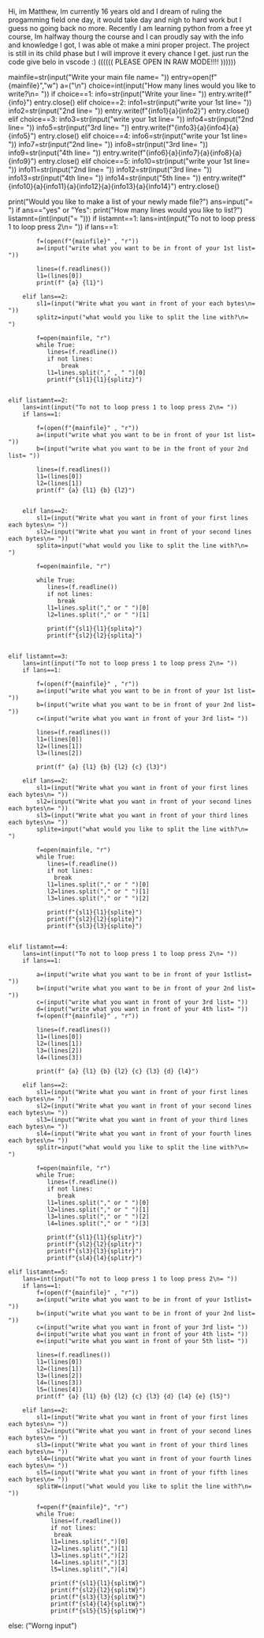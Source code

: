 Hi, im Matthew, Im currently 16 years old and I dream of ruling the progamming field one day, it would take day and nigh to hard work but I guess no going back no more.
Recently I am learning python from a free yt course, Im halfway thourg the course and I can proudly say with the info and knowledge I got, I was able ot make a mini proper project.
The project is still in its child phase but I will improve it every chance I get.
just run the code give belo in vscode :)
        (((((( PLEASE OPEN IN RAW MODE!!!! ))))))



mainfile=str(input("Write your main file name= "))
entry=open(f"{mainfile}","w")
a=("\n")
choice=int(input("How many lines would you like to write?\n= "))
if choice==1:
    info=str(input("Write your line= "))
    entry.write(f"{info}")
    entry.close()
elif choice==2:
    info1=str(input("write your 1st line= "))
    info2=str(input("2nd line= "))
    entry.write(f"{info1}{a}{info2}")
    entry.close()
elif choice==3:
    info3=str(input("write your 1st line= "))
    info4=str(input("2nd line= "))
    info5=str(input("3rd line= "))
    entry.write(f"{info3}{a}{info4}{a}{info5}")
    entry.close()
elif choice==4:
    info6=str(input("write your 1st line= "))
    info7=str(input("2nd line= "))
    info8=str(input("3rd line= "))
    info9=str(input("4th line= "))
    entry.write(f"{info6}{a}{info7}{a}{info8}{a}{info9}")
    entry.close()
elif choice==5:
    info10=str(input("write your 1st line= "))
    info11=str(input("2nd line= "))
    info12=str(input("3rd line= "))
    info13=str(input("4th line= "))
    info14=str(input("5th line= "))
    entry.write(f"{info10}{a}{info11}{a}{info12}{a}{info13}{a}{info14}")
    entry.close()
    
print("Would you like to make a list of your newly made file?")
ans=input("= ")
if ans=="yes" or "Yes":
    print("How many lines would you like to list?")
    listamnt=(int(input("= ")))
    if listamnt==1:
        lans=int(input("To not to loop press 1 to loop press 2\n= "))
        if lans==1:

            f=(open(f"{mainfile}" , "r"))
            a=(input("write what you want to be in front of your 1st list= "))
        
            lines=(f.readlines())                
            l1=(lines[0])
            print(f" {a} {l1}")

        elif lans==2:
            sl1=(input("Write what you want in front of your each bytes\n= "))
            splitz=input("what would you like to split the line with?\n= ")

            f=open(mainfile, "r")
            while True:
               lines=(f.readline())
               if not lines:
                   break
               l1=lines.split("," , " ")[0]
               print(f"{sl1}{l1}{splitz}")


    elif listamnt==2:
        lans=int(input("To not to loop press 1 to loop press 2\n= "))
        if lans==1:
            
            f=(open(f"{mainfile}" , "r"))
            a=(input("write what you want to be in front of your 1st list= "))
            b=(input("write what you want to be in the front of your 2nd list= "))
        
            lines=(f.readlines())                
            l1=(lines[0])
            l2=(lines[1])
            print(f" {a} {l1} {b} {l2}")


        elif lans==2:
            sl1=(input("Write what you want in front of your first lines each bytes\n= "))
            sl2=(input("Write what you want in front of your second lines each bytes\n= "))
            splita=input("what would you like to split the line with?\n= ")

            f=open(mainfile, "r")

            while True:
               lines=(f.readline())
               if not lines:
                  break
               l1=lines.split("," or " ")[0]
               l2=lines.split("," or " ")[1]

               print(f"{sl1}{l1}{splita}")      
               print(f"{sl2}{l2}{splita}")      


    elif listamnt==3:
        lans=int(input("To not to loop press 1 to loop press 2\n= "))
        if lans==1:
        
            f=(open(f"{mainfile}" , "r"))
            a=(input("write what you want to be in front of your 1st list= "))
            b=(input("write what you want to be in front of your 2nd list= "))
            c=(input("write what you want in front of your 3rd list= "))
        
            lines=(f.readlines())                
            l1=(lines[0])
            l2=(lines[1])
            l3=(lines[2])

            print(f" {a} {l1} {b} {l2} {c} {l3}")

        elif lans==2:
            sl1=(input("Write what you want in front of your first lines each bytes\n= "))
            sl2=(input("Write what you want in front of your second lines each bytes\n= "))
            sl3=(input("Write what you want in front of your third lines each bytes\n= "))             
            splite=input("what would you like to split the line with?\n= ")
            
            f=open(mainfile, "r")            
            while True:
               lines=(f.readline())
               if not lines:
                 break
               l1=lines.split("," or " ")[0]
               l2=lines.split("," or " ")[1]
               l3=lines.split("," or " ")[2]

               print(f"{sl1}{l1}{splite}")      
               print(f"{sl2}{l2}{splite}")      
               print(f"{sl3}{l3}{splite}")      
  

    elif listamnt==4:
        lans=int(input("To not to loop press 1 to loop press 2\n= "))
        if lans==1:

            a=(input("write what you want to be in front of your 1stlist= "))
            b=(input("write what you want to be in front of your 2nd list= "))
            c=(input("write what you want in front of your 3rd list= "))
            d=(input("write what you want in front of your 4th list= "))
            f=(open(f"{mainfile}" , "r"))
        
            lines=(f.readlines())                
            l1=(lines[0])
            l2=(lines[1])
            l3=(lines[2])
            l4=(lines[3])

            print(f" {a} {l1} {b} {l2} {c} {l3} {d} {l4}")

        elif lans==2:
            sl1=(input("Write what you want in front of your first lines each bytes\n= "))
            sl2=(input("Write what you want in front of your second lines each bytes\n= "))
            sl3=(input("Write what you want in front of your third lines each bytes\n= "))
            sl4=(input("Write what you want in front of your fourth lines each bytes\n= "))             
            splitr=input("what would you like to split the line with?\n= ")
            
            f=open(mainfile, "r")            
            while True:
               lines=(f.readline())
               if not lines:
                  break
               l1=lines.split("," or " ")[0]
               l2=lines.split("," or " ")[1]
               l3=lines.split("," or " ")[2]
               l4=lines.split("," or " ")[3]

               print(f"{sl1}{l1}{splitr}")     
               print(f"{sl2}{l2}{splitr}")     
               print(f"{sl3}{l3}{splitr}")     
               print(f"{sl4}{l4}{splitr}")     

    elif listamnt==5:
        lans=int(input("To not to loop press 1 to loop press 2\n= "))
        if lans==1:
            f=(open(f"{mainfile}" , "r"))
            a=(input("write what you want to be in front of your 1stlist= "))
            b=(input("write what you want to be in front of your 2nd list= "))
            c=(input("write what you want in front of your 3rd list= "))
            d=(input("write what you want in front of your 4th list= "))
            e=(input("write what you want in front of your 5th list= "))
        
            lines=(f.readlines())                
            l1=(lines[0])
            l2=(lines[1])
            l3=(lines[2])
            l4=(lines[3])
            l5=(lines[4])
            print(f" {a} {l1} {b} {l2} {c} {l3} {d} {l4} {e} {l5}")           

        elif lans==2:
            sl1=(input("Write what you want in front of your first lines each bytes\n= "))
            sl2=(input("Write what you want in front of your second lines each bytes\n= "))
            sl3=(input("Write what you want in front of your third lines each bytes\n= "))
            sl4=(input("Write what you want in front of your fourth lines each bytes\n= "))
            sl5=(input("Write what you want in front of your fifth lines each bytes\n= "))
            splitW=(input("what would you like to split the line with?\n= "))
            
            f=open(f"{mainfile}", "r")
            while True:
                lines=(f.readline())
                if not lines:
                 break
                l1=lines.split(",")[0]
                l2=lines.split(",")[1]
                l3=lines.split(",")[2]
                l4=lines.split(",")[3]
                l5=lines.split(",")[4]

                print(f"{sl1}{l1}{splitW}")     
                print(f"{sl2}{l2}{splitW}")     
                print(f"{sl3}{l3}{splitW}")     
                print(f"{sl4}{l4}{splitW}")     
                print(f"{sl5}{l5}{splitW}")     

else:
    ("Worng input")


